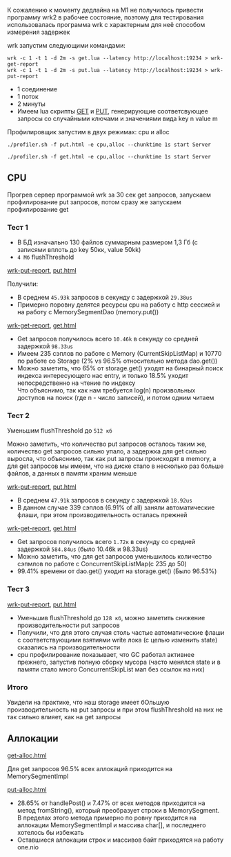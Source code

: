 К сожалению к моменту дедлайна на M1 не получилось привести программу wrk2 в рабочее состояние, 
поэтому для тестирования использовалась программа wrk с характерным для неё способом измерения задержек

wrk запустим следующими командами:

`wrk -c 1 -t 1 -d 2m -s get.lua --latency http://localhost:19234 > wrk-get-report`   
`wrk -c 1 -t 1 -d 2m -s put.lua --latency http://localhost:19234 > wrk-put-report`
* 1 соединение
* 1 поток
* 2 минуты
* Имеем lua скрипты [GET](../scripts/get.lua) и [PUT](../scripts/put.lua), генерирующие соответсвующее запросы со случайными ключами и значениями вида key n value m 

Профилировщик запустим в двух режимах: cpu и alloc

`./profiler.sh -f put.html -e cpu,alloc --chunktime 1s start Server`

`./profiler.sh -f get.html -e cpu,alloc --chunktime 1s start Server`

## СPU
Прогрев сервер программой wrk за 30 сек get запросов, запускаем профилирование put запросов, потом сразу же запускаем профилирование get
### Тест 1
* В БД изначально 130 файлов суммарным размером 1,3 Гб (с записями вплоть до key 50кк, value 50kk)
* `4 Мб` flushThreshold

[wrk-put-report](reports/wrk/wrk-put-report), [put.html](reports/html/put.html)

Получили:
* В среднем `45.93k` запросов в секунду с задержкой `29.38us`
* Примерно поровну делятся ресурсы cpu на работу с http сессией и на работу с MemorySegmentDao (memory.put())

[wrk-get-report](reports/wrk/wrk-get-report), [get.html](html/get.html)

* Get запросов получилось всего `10.46k` в секунду со средней задержкой `98.33us` 
* Имеем 235 сэплов по работе с Memory (CurrentSkipListMap) и 10770 по работе со Storage (2% vs 96.5% относительно метода dao.get())
* Можно заметить, что 65% от storage.get() уходят на бинарный поиск индекса интересующего нас entry, и только 18.5% уходит непосредственно на чтение по индексу  
Что объяснимо, так как нам требуется log(n) произвольных доступов на поиск (где n - число записей), и потом одним читаем
### Тест 2
Уменьшим flushThreshold до `512 кб`

Можно заметить, что количество put запросов осталось таким же, количество get запросов сильно упало, а задержка для get сильно выросла, 
что объяснимо, так как put запросы происходят в memory, а для get запросов мы имеем, что на диске стало в несколько раз больше файлов, а данных в памяти храним меньше

[wrk-put-report](wrk/wrk-put-report2), [put.html](reports/html/put2.html)
* В среднем `47.91k` запросов в секунду с задержкой `18.92us`
* В данном случае 339 сэплов (6.91% of all) заняли автоматические флаши, при этом производительность осталась прежней

[wrk-get-report](reports/wrk/wrk-get-report2), [get.html](reports/html/get2.html)

* Get запросов получилось всего `1.72к` в секунду со средней задержкой `584.84us` (было 10.46k и 98.33us)
* Можно заметить, что для get запросов уменьшилось количество сэпмлов по работе с ConcurrentSkipListMap(с 235 до 50)
* 99.41% времени от dao.get() уходит на storage.get() (Было 96.53%)
### Тест 3
[wrk-put-report](wrk/wrk-put-report2), [put.html](reports/html/put2.html)
* Уменьшив flushThreshold до `128 кб`, можно заметить снижение производительности put запросов
* Получили, что для этого случая столь частые автоматические флаши с соответствующими взятиями write лока (с целью изменить state) сказались на производительности
* cpu профилирование показывает, что GC работал активнее прежнего, запустив полную сборку мусора (часто менялся state и в памяти стало много ConcurrentSkipList мап без ссылок на них)
### Итого
Увидели на практике, что наш storage имеет бОльшую производительность на put запросы и при этом flushThreshold на них не так сильно влияет, как на get запросы
## Аллокации
[get-alloc.html](reports/html/get-alloc.html)

Для get запросов 96.5% всех аллокаций приходится на MemorySegmentImpl

[put-alloc.html](reports/html/put-alloc.html)

* 28.65% от handlePost() и 7.47% от всех методов приходится на метод fromString(), который преобразует строки в MemorySegment.
В пределах этого метода примерно по ровну приходится на аллокации MemorySegmentImpl и массива char[], и последнего хотелось бы избежать
* Оставшиеся аллокации строк и массивов байт приходятся на работу one.nio



